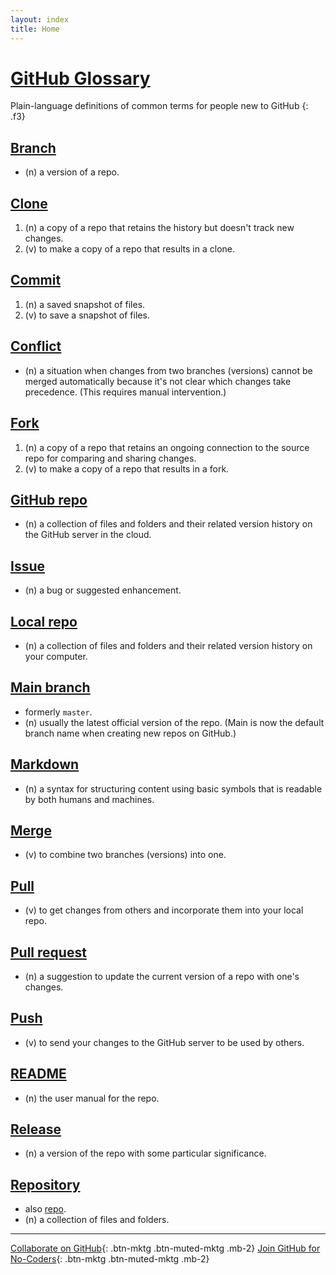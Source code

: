```yaml
---
layout: index
title: Home
---
```

# [GitHub Glossary](https://githubfornocoders.github.io/github-glossary/)

Plain-language definitions of common terms for people new to GitHub
{: .f3}

## [Branch](#branch)
- (n) a version of a repo.

## [Clone](#clone)
1. (n) a copy of a repo that retains the history but doesn't track new changes.
1. (v) to make a copy of a repo that results in a clone.

## [Commit](#commit)
1. (n) a saved snapshot of files.
1. (v) to save a snapshot of files.

## [Conflict](#conflict)
- (n) a situation when changes from two branches (versions) cannot be merged automatically because it's not clear which changes take precedence. (This requires manual intervention.)

## [Fork](#fork)
1. (n) a copy of a repo that retains an ongoing connection to the source repo for comparing and sharing changes.
1. (v) to make a copy of a repo that results in a fork.

## [GitHub repo](#github-repo)
- (n) a collection of files and folders and their related version history on the GitHub server in the cloud.

## [Issue](#issue)
- (n) a bug or suggested enhancement.

## [Local repo](#local-repo)
- (n) a collection of files and folders and their related version history on your computer.

## [Main branch](#main-branch)
- formerly `master`.
- (n) usually the latest official version of the repo. (Main is now the default branch name when creating new repos on GitHub.)

## [Markdown](#markdown)
- (n) a syntax for structuring content using basic symbols that is readable by both humans and machines.

## [Merge](#merge)
- (v) to combine two branches (versions) into one.

## [Pull](#pull)
- (v) to get changes from others and incorporate them into your local repo.

## [Pull request](#pull-request)
- (n) a suggestion to update the current version of a repo with one's changes.

## [Push](#push)
- (v) to send your changes to the GitHub server to be used by others.

## [README](#readme)
- (n) the user manual for the repo.

## [Release](#release)
- (n) a version of the repo with some particular significance.

## [Repository](#repository)
- also [repo](#github-repo).
- (n) a collection of files and folders.

--- 

[Collaborate on GitHub](https://github.com/githubfornocoders/github-glossary){: .btn-mktg .btn-muted-mktg .mb-2}
[Join GitHub for No-Coders](https://github.com/githubfornocoders){: .btn-mktg .btn-muted-mktg .mb-2}